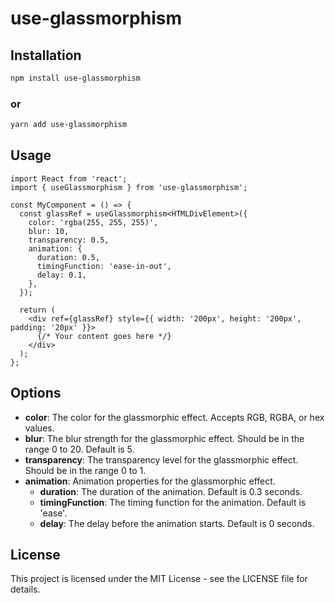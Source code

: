# use-glassmorphism

## Installation

```bash
npm install use-glassmorphism
```

### or

```bash
yarn add use-glassmorphism
```

## Usage

```
import React from 'react';
import { useGlassmorphism } from 'use-glassmorphism';

const MyComponent = () => {
  const glassRef = useGlassmorphism<HTMLDivElement>({
    color: 'rgba(255, 255, 255)',
    blur: 10,
    transparency: 0.5,
    animation: {
      duration: 0.5,
      timingFunction: 'ease-in-out',
      delay: 0.1,
    },
  });

  return (
    <div ref={glassRef} style={{ width: '200px', height: '200px', padding: '20px' }}>
      {/* Your content goes here */}
    </div>
  );
};
```

## Options

- **color**: The color for the glassmorphic effect. Accepts RGB, RGBA, or hex values.
- **blur**: The blur strength for the glassmorphic effect. Should be in the range 0 to 20. Default is 5.
- **transparency**: The transparency level for the glassmorphic effect. Should be in the range 0 to 1.
- **animation**: Animation properties for the glassmorphic effect.
  - **duration**: The duration of the animation. Default is 0.3 seconds.
  - **timingFunction**: The timing function for the animation. Default is 'ease'.
  - **delay**: The delay before the animation starts. Default is 0 seconds.

## License

This project is licensed under the MIT License - see the LICENSE file for details.
